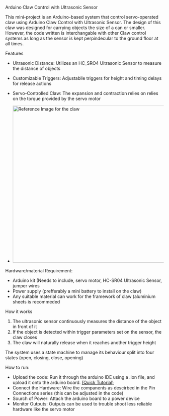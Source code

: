 Arduino Claw Control with Ultrasonic Sensor

This mini-project is an Arduino-based system that control servo-operated claw using Arduino Claw Control with Ultrasonic Sensor. The design of this claw was designed for carrying objects the size of a can or smaller. However, the code written is interchangable with other Claw control systems as long as the sensor is kept perpindecular to the ground floor at all times. 

Features
- Ultrasonic Distance: Utilizes an HC_SRO4 Ultrasonic Sensor to measure the distance of objects
- Customizable Triggers: Adjustablle triggers for height and timing delays for release actions
- Servo-Controlled Claw: The expansion and contraction relies on relies on the torque provided by the servo motor

- <img src="https://github.com/RChang06/Arduino-Claw/blob/main/images/claw-reference.png?raw=true" alt="Reference Image for the claw" width="500">
Hardware/material Requirement:
- Arduino kit (Needs to include, servo motor, HC-SR04 Ultrasonic Sensor, jumper wires
- Power supply (prefferably a mini battery to install on the claw)
- Any suitable material can work for the framework of claw (aluminium sheets is recommeded
  

How it works

1. The ultrasonic sensor continuously measures the distance of the object in front of it
2. If the object is detected within trigger parameters set on the sensor, the claw closes
3. The claw will naturally release when it reaches another trigger height

The system uses a state machine to manage its behaviour split into four states (open, closing, close, opening)

How to run: 
- Upload the code: Run it through the arduino IDE using a .ion file, and upload it onto the arduino board. [(Quick Tutorial)](https://www.youtube.com/watch?v=oBZw45NWW-I)
- Connect the Hardware: Wire the companents as descirbed in the Pin Connections series (this can be adjusted in the code)
- Sourch of Power: Attach the arduino board to a power device
- Monitor Outputs: Outputs can be used to trouble shoot less reliable hardware like the servo motor


